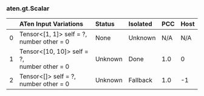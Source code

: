 ### aten.gt.Scalar
|    | ATen Input Variations                          | Status   | Isolated   | PCC   | Host   |
|---:|:-----------------------------------------------|:---------|:-----------|:------|:-------|
|  0 | Tensor<[1, 1]> self = ?,<br>number other = 0   | None     | Unknown    | N/A   | N/A    |
|  1 | Tensor<[10, 10]> self = ?,<br>number other = 0 | Unknown  | Done       | 1.0   | 0      |
|  2 | Tensor<[]> self = ?,<br>number other = 0       | Unknown  | Fallback   | 1.0   | -1     |

